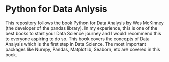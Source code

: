 # Python for Data Anlysis
This repository follows the book Python for Data Analysis by Wes McKinney (the developer of the pandas library).
In my experience, this is one of the best books to start your Data Science journey and I would recommend this to everyone aspiring to do so.
This book covers the concepts of Data Analysis which is the first step in Data Science.
The most important packages like Numpy, Pandas, Matplotlib, Seaborn, etc are covered in this book.
